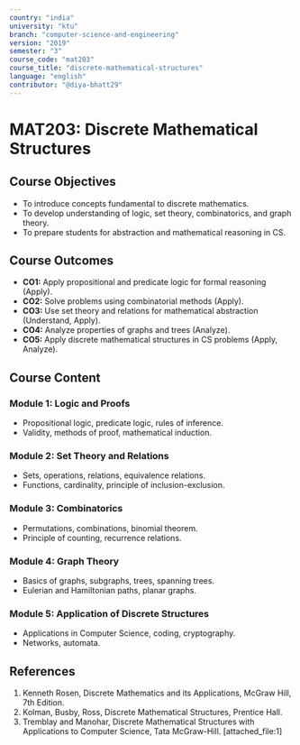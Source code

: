 ```yaml
---
country: "india"
university: "ktu"
branch: "computer-science-and-engineering"
version: "2019"
semester: "3"
course_code: "mat203"
course_title: "discrete-mathematical-structures"
language: "english"
contributor: "@diya-bhatt29"
---
```


# MAT203: Discrete Mathematical Structures

## Course Objectives
* To introduce concepts fundamental to discrete mathematics.
* To develop understanding of logic, set theory, combinatorics, and graph theory.
* To prepare students for abstraction and mathematical reasoning in CS.

## Course Outcomes
* **CO1:** Apply propositional and predicate logic for formal reasoning (Apply).
* **CO2:** Solve problems using combinatorial methods (Apply).
* **CO3:** Use set theory and relations for mathematical abstraction (Understand, Apply).
* **CO4:** Analyze properties of graphs and trees (Analyze).
* **CO5:** Apply discrete mathematical structures in CS problems (Apply, Analyze).

## Course Content

### Module 1: Logic and Proofs
* Propositional logic, predicate logic, rules of inference.
* Validity, methods of proof, mathematical induction.

### Module 2: Set Theory and Relations
* Sets, operations, relations, equivalence relations.
* Functions, cardinality, principle of inclusion-exclusion.

### Module 3: Combinatorics
* Permutations, combinations, binomial theorem.
* Principle of counting, recurrence relations.

### Module 4: Graph Theory
* Basics of graphs, subgraphs, trees, spanning trees.
* Eulerian and Hamiltonian paths, planar graphs.

### Module 5: Application of Discrete Structures
* Applications in Computer Science, coding, cryptography.
* Networks, automata.

## References
1. Kenneth Rosen, Discrete Mathematics and its Applications, McGraw Hill, 7th Edition.
2. Kolman, Busby, Ross, Discrete Mathematical Structures, Prentice Hall.
3. Tremblay and Manohar, Discrete Mathematical Structures with Applications to Computer Science, Tata McGraw-Hill.
[attached_file:1]
